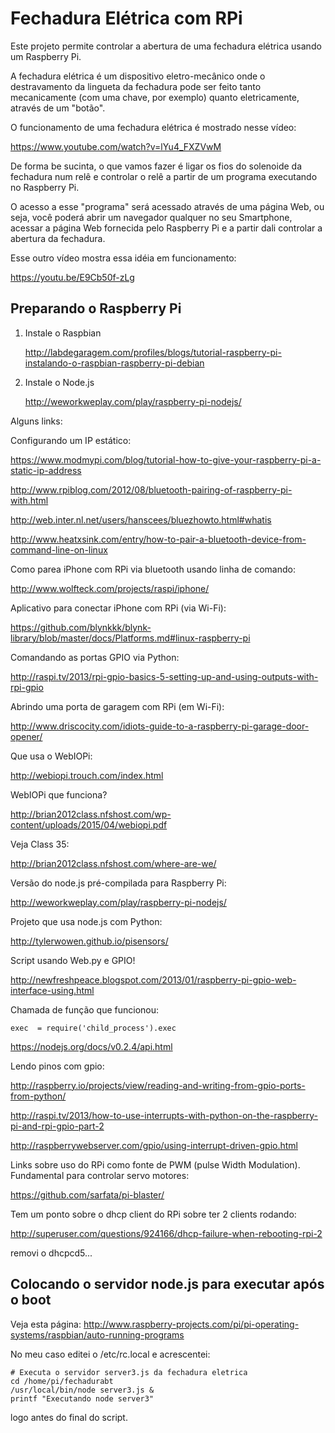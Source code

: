 Fechadura Elétrica com RPi
====

Este projeto permite controlar a abertura de uma fechadura 
elétrica usando um Raspberry Pi.

A fechadura elétrica é um dispositivo eletro-mecânico
onde o destravamento da lingueta da fechadura pode ser
feito tanto mecanicamente (com uma chave, por exemplo)
quanto eletricamente, através de um "botão".

O funcionamento de uma fechadura elétrica é mostrado nesse vídeo:

https://www.youtube.com/watch?v=lYu4_FXZVwM

De forma be sucinta, o que vamos fazer é ligar os fios do
solenoide da fechadura num relê e controlar o relê a partir
de um programa executando no Raspberry Pi.

O acesso a esse "programa" será acessado através de uma
página Web, ou seja,
você poderá abrir um navegador qualquer no seu Smartphone,
acessar a página Web fornecida pelo Raspberry Pi e a partir
dali controlar a abertura da fechadura.

Esse outro vídeo mostra essa idéia em funcionamento:

https://youtu.be/E9Cb50f-zLg

Preparando o Raspberry Pi
-----

1. Instale o Raspbian

	 http://labdegaragem.com/profiles/blogs/tutorial-raspberry-pi-instalando-o-raspbian-raspberry-pi-debian

2. Instale o Node.js 

	http://weworkweplay.com/play/raspberry-pi-nodejs/





Alguns links:

Configurando um IP estático:

https://www.modmypi.com/blog/tutorial-how-to-give-your-raspberry-pi-a-static-ip-address

http://www.rpiblog.com/2012/08/bluetooth-pairing-of-raspberry-pi-with.html

http://web.inter.nl.net/users/hanscees/bluezhowto.html#whatis

http://www.heatxsink.com/entry/how-to-pair-a-bluetooth-device-from-command-line-on-linux


Como parea iPhone com RPi via bluetooth usando linha de comando:

http://www.wolfteck.com/projects/raspi/iphone/

Aplicativo para conectar iPhone com RPi (via Wi-Fi):

https://github.com/blynkkk/blynk-library/blob/master/docs/Platforms.md#linux-raspberry-pi

Comandando as portas GPIO via Python:

http://raspi.tv/2013/rpi-gpio-basics-5-setting-up-and-using-outputs-with-rpi-gpio

Abrindo uma porta de garagem com RPi (em Wi-Fi):

http://www.driscocity.com/idiots-guide-to-a-raspberry-pi-garage-door-opener/

Que usa o WebIOPi:

http://webiopi.trouch.com/index.html

WebIOPi que funciona?

http://brian2012class.nfshost.com/wp-content/uploads/2015/04/webiopi.pdf

Veja Class 35:

http://brian2012class.nfshost.com/where-are-we/

Versão do node.js pré-compilada para Raspberry Pi:

http://weworkweplay.com/play/raspberry-pi-nodejs/

Projeto que usa node.js com Python:

http://tylerwowen.github.io/pisensors/

Script usando Web.py e GPIO!

http://newfreshpeace.blogspot.com/2013/01/raspberry-pi-gpio-web-interface-using.html

Chamada de função que funcionou:

    exec  = require('child_process').exec

https://nodejs.org/docs/v0.2.4/api.html

Lendo pinos com gpio:

http://raspberry.io/projects/view/reading-and-writing-from-gpio-ports-from-python/

http://raspi.tv/2013/how-to-use-interrupts-with-python-on-the-raspberry-pi-and-rpi-gpio-part-2

http://raspberrywebserver.com/gpio/using-interrupt-driven-gpio.html

Links sobre uso do RPi como fonte de PWM (pulse Width Modulation). Fundamental para controlar servo motores:

https://github.com/sarfata/pi-blaster/

Tem um ponto sobre o dhcp client do RPi sobre ter 2 clients rodando:

http://superuser.com/questions/924166/dhcp-failure-when-rebooting-rpi-2

removi o dhcpcd5...

Colocando o servidor node.js para executar após o boot
---

Veja esta página: http://www.raspberry-projects.com/pi/pi-operating-systems/raspbian/auto-running-programs

No meu caso editei o /etc/rc.local e acrescentei:

    # Executa o servidor server3.js da fechadura eletrica
    cd /home/pi/fechadurabt
    /usr/local/bin/node server3.js &
    printf "Executando node server3"

logo antes do final do script.
